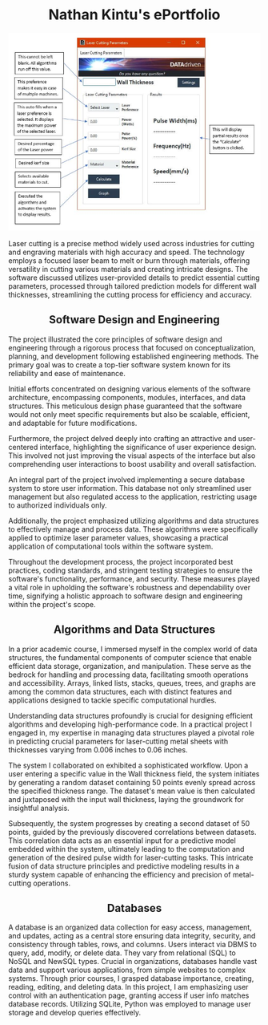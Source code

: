 <h1 align="center">
Nathan Kintu's ePortfolio
</h1>
<div style="text-align: center">
  <img src="image1.JPG" alt="Application Page Description" />
</div>
<p> Laser cutting is a precise method widely used across industries for cutting and engraving materials with high accuracy and speed. The technology employs a focused laser beam to melt or burn through materials, offering versatility in cutting various materials and creating intricate designs. The software discussed utilizes user-provided details to predict essential cutting parameters, processed through tailored prediction models for different wall thicknesses, streamlining the cutting process for efficiency and accuracy.</p>
 
<h2 align="center">
Software Design and Engineering
</h2>
<p> The project illustrated the core principles of software design and engineering through a rigorous process that focused on conceptualization, planning, and development following established engineering methods. The primary goal was to create a top-tier software system known for its reliability and ease of maintenance. 

Initial efforts concentrated on designing various elements of the software architecture, encompassing components, modules, interfaces, and data structures. This meticulous design phase guaranteed that the software would not only meet specific requirements but also be scalable, efficient, and adaptable for future modifications.

Furthermore, the project delved deeply into crafting an attractive and user-centered interface, highlighting the significance of user experience design. This involved not just improving the visual aspects of the interface but also comprehending user interactions to boost usability and overall satisfaction.

An integral part of the project involved implementing a secure database system to store user information. This database not only streamlined user management but also regulated access to the application, restricting usage to authorized individuals only.

Additionally, the project emphasized utilizing algorithms and data structures to effectively manage and process data. These algorithms were specifically applied to optimize laser parameter values, showcasing a practical application of computational tools within the software system.

Throughout the development process, the project incorporated best practices, coding standards, and stringent testing strategies to ensure the software's functionality, performance, and security. These measures played a vital role in upholding the software's robustness and dependability over time, signifying a holistic approach to software design and engineering within the project's scope.
</p>
<h2 align="center">
Algorithms and Data Structures
</h2>
<p>In a prior academic course, I immersed myself in the complex world of data structures, the fundamental components of computer science that enable efficient data storage, organization, and manipulation. These serve as the bedrock for handling and processing data, facilitating smooth operations and accessibility. Arrays, linked lists, stacks, queues, trees, and graphs are among the common data structures, each with distinct features and applications designed to tackle specific computational hurdles.

Understanding data structures profoundly is crucial for designing efficient algorithms and developing high-performance code. In a practical project I engaged in, my expertise in managing data structures played a pivotal role in predicting crucial parameters for laser-cutting metal sheets with thicknesses varying from 0.006 inches to 0.06 inches.

The system I collaborated on exhibited a sophisticated workflow. Upon a user entering a specific value in the Wall thickness field, the system initiates by generating a random dataset containing 50 points evenly spread across the specified thickness range. The dataset's mean value is then calculated and juxtaposed with the input wall thickness, laying the groundwork for insightful analysis.

Subsequently, the system progresses by creating a second dataset of 50 points, guided by the previously discovered correlations between datasets. This correlation data acts as an essential input for a predictive model embedded within the system, ultimately leading to the computation and generation of the desired pulse width for laser-cutting tasks. This intricate fusion of data structure principles and predictive modeling results in a sturdy system capable of enhancing the efficiency and precision of metal-cutting operations.
</p>
<h2 align="center">
Databases
</h2>
<p>
 A database is an organized data collection for easy access, management, and updates, acting as a central store ensuring data integrity, security, and consistency through tables, rows, and columns. Users interact via DBMS to query, add, modify, or delete data. They vary from relational (SQL) to NoSQL and NewSQL types. Crucial in organizations, databases handle vast data and support various applications, from simple websites to complex systems. Through prior courses, I grasped database importance, creating, reading, editing, and deleting data. In this project, I am emphasizing user control with an authentication page, granting access if user info matches database records. Utilizing SQLite, Python was employed to manage user storage and develop queries effectively. 
</p>
